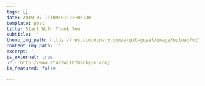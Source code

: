 ```yaml
---
tags: []
date: 2019-07-11T09:01:22+05:30
template: post
title: Start With Thank You
subtitle: ''
thumb_img_path: https://res.cloudinary.com/arpit-goyal/image/upload/v1562815469/thankyouindia.png
content_img_path: ''
excerpt: ''
is_external: true
url: http://www.startwiththankyou.com/
is_featured: false

---
```

